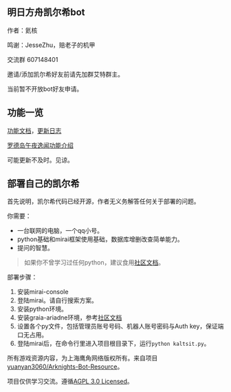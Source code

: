 ## 明日方舟凯尔希bot

作者：氦核

鸣谢：JesseZhu，赔老子的机甲

交流群 607148401

邀请/添加凯尔希好友前请先加群艾特群主。

当前暂不开放bot好友申请。


## 功能一览

[功能文档](https://konelane.github.io/Docs_of_Kal-tsit/)，[更新日志](https://konelane.github.io/Docs_of_Kal-tsit/Changelog.html)

[罗德岛午夜逸闻功能介绍](https://konelane.github.io/Docs_of_Kal-tsit/KaltsitRogue.html)

可能更新不及时。见谅。

## 部署自己的凯尔希

首先说明，凯尔希代码已经开源，作者无义务解答任何关于部署的问题。

你需要：

 - 一台联网的电脑，一个qq小号。
 - python基础和mirai框架使用基础，数据库增删改查简单能力。
 - 提问的智慧。

>如果你不曾学习过任何python，建议食用[社区文档](https://graiax.cn/)。

部署步骤：

1. 安装mirai-console  
2. 登陆mirai。请自行搜索方案。  
3. 安装python环境。  
4. 安装graia-ariadne环境，参考[社区文档](https://graiax.cn/)  
5. 设置各个py文件，包括管理员账号号码、机器人账号密码与Auth key，保证端口无占用。  
6. 登陆mirai后，在命令行里进入项目根目录下，运行`python kaltsit.py`。  





所有游戏资源内容，为上海鹰角网络版权所有。来自项目[yuanyan3060/Arknights-Bot-Resource](https://github.com/yuanyan3060/Arknights-Bot-Resource)。

项目仅供学习交流。遵循[AGPL 3.0 Licensed](https://github.com/konelane/QQbot_Kal-tsit/blob/main/LICENSE)。